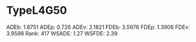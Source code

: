 # TypeL4G50

ADEb: 1.8751
ADEp: 0.726
ADEv: 2.1821
FDEb: 3.5976
FDEp: 1.3906
FDEv: 3.9598
Rank: 417
WSADE: 1.27
WSFDE: 2.39